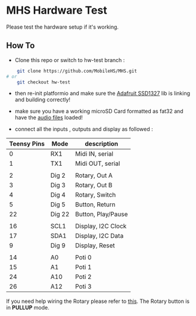 # MHS Hardware Test

Please test the hardware setup if it's working.

## How To
- Clone this repo or switch to hw-test branch :

```bash
    git clone https://github.com/MobileHS/MHS.git 
# or
    git checkout hw-test
```

- then re-init platformio and make sure the [Adafruit SSD1327](https://github.com/adafruit/Adafruit_SSD1327) lib is 
linking and building correctly!

- make sure you have a working microSD Card formatted as fat32
and have the [audio files](https://github.com/MobileHS/MHS/tree/hw-test/code/mhs/res) loaded!

- connect all the inputs , outputs and display as followed :

| **Teensy Pins**  | **Mode**  | **description**  |
|---|---|---|
| 0  | RX1  | Midi IN, serial  |
| 1 | TX1  | Midi OUT, serial  |
|   |   |   |
| 2 | Dig 2  | Rotary, Out A  |
| 3 | Dig 3  | Rotary, Out B  |
| 4 | Dig 4  | Rotary, Switch  |
| 5 | Dig 5  | Button, Return |
| 22 | Dig 22 | Button, Play/Pause
|   |   |   |
| 16  | SCL1  | Display, I2C Clock  |
| 17  | SDA1  | Display, I2C Data  |
| 9  | Dig 9  | Display, Reset  |
|   |   |   |
| 14  | A0  | Poti 0  |
| 15  | A1  | Poti 1  |
| 24  | A10  | Poti 2  |
| 26  | A12  | Poti 3  |

If you need help wiring the Rotary please refer to [this](https://github.com/MobileHS/MHS/blob/main/docs/parts/rotary%20wiring.png). The Rotary button is in **PULLUP** mode.
